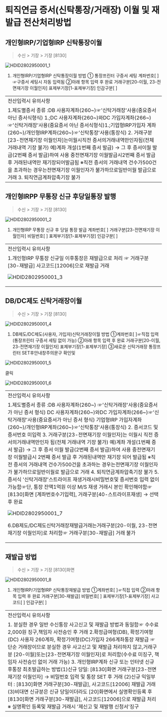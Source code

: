 # 퇴직연금 증서(신탁통장/거래장) 이월 및 재발급 전산처리방법
## 개인형IRP/기업형IRP 신탁통장이월
> 수신 > 기장 > 기장 [8130]

![HDID2802950001_1](HDID2802950001_1.jpg)

1. 개인형IRP/기업형IRP 신탁통장이월 방법
① 통장프린터 구증서 세팅
계좌번호[ ]☞구증서 세팅시 자동 입력됨
②아래 항목 입력 후 완료
거래구분[20-이월, 23-전면재기장 이월인자]
표제부기장[1-표제부기장]
인감구분[ ]

<table><tbody><tr>
<td>
전산입력시 유의사항</td></tr><tr>
<td>1.제도별증서 종류 :DB 사용자계좌(260~)☞'신탁거래장'사용(중요증서 아닌 증서식형식)
1.;DC 사용자계좌(260~)와DC 가입자계좌(266~)☞'신탁거래장'사용(중요증서 아닌 증서식형식)1.;기업형IRP가입자 계좌(260~)/개인형IRP계좌(260~)☞'신탁통장'사용(통장식)
2. 거래구분[23-전면재기장 이월인자]는이월시직전 증서의거래내역만인자됨(전체 거래내역 기장 불가)
예)계좌 개설(1번째 증서 발급) → 그 후 증서이월 발급(2번째 증서 발급)하여 사용 중전면재기장 이월발급시2번째 증서 발급 후 거래된내역만 재기장되어발급됨
※직전 증서의 거래내역 건수가500건을 초과하는 경우는전면재기장 이월인자가 불가하므로일반이월 발급으로 거래
3. 퇴직연금계좌압축기장 불가</td></tr></tbody>
</table>


## 개인형IRPP 무통장 신규 후당일통장 발행
> 수신 > 기장 > 기장 [8130]

![HDID2802950001_2](HDID2802950001_2.jpg)

1. 개인형IRP 무통장 신규 후 당일 통장 발급
계좌번호[ ]
거래구분[23-전면재기장 이월인자]
비밀번호[ ]
표제부기장[1-표제부기장]
인감구분[ ]

<table><tbody><tr>
<td>
전산입력시 유의사항</td></tr><tr>
<td>1.개인형IRP 무통장 신규일 이후통장은 재발급으로 처리
☞ 거래구분[30-재발급] 사고코드[12006]으로 재발급 거래

![HDID2802950001_3](HDID2802950001_3.jpg)
</td></tr></tbody>
</table>


## DB/DC제도 신탁거래장이월
> 수신 > 기장 > 기장 [8130]

![HDID2802950001_4](HDID2802950001_4.jpg)

1. DB제도/DC제도(사용자, 가입자)신탁거래장이월 방법
①계좌번호[ ]☞직접 입력(통장프린터 구증서 세팅 없이 가능)
②아래 항목 입력 후 완료
거래구분[20-이월, 23-전면재기장 이월인자]
표제부기장[1-표제부기장]
③새로운 신탁거래장 통장프린터 SET후안내창주의문구 확인및

![HDID2802950001_5](HDID2802950001_5.jpg)

클릭

![HDID2802950001_6](HDID2802950001_6.jpg)


<table><tbody><tr>
<td>
전산입력시 유의사항</td></tr><tr>
<td>1.제도별증서 종류 :DB 사용자계좌(260~) ☞'신탁거래장'사용(중요증서가 아닌 증서 형식)
DC 사용자계좌(260~)와DC 가입자계좌(266~)☞'신탁거래장'사용(중요증서가 아닌 증서 형식)
기업형IRP 가입자계좌(260~)/개인형IRP계좌(260~)☞'신탁통장'사용(통장식)
2. 증서코드 및 증서번호 미입력
3. 거래구분[23-전면재기장 이월인자]는 이월시 직전 증서의거래내역만인자 됨(전체 거래내역 기장 불가)
예)계좌 개설(1번째 증서 발급) → 그 후 증서 이월 발급(2번째 증서 발급)하여 사용 중전면재기장 이월발급시 2번째 증서 발급 후 거래된내역만 재기장 되어 발급됨
※직전 증서의 거래내역 건수가500건을 초과하는 경우는전면재기장 이월인자가 불가하므로일반이월로 발급으로 거래
4. 퇴직연금계좌압축기장 불가
5. 증서식 '신탁거래장'스트라이프 재생거래시비밀번호및 증서번호 입력 없이가능함☞단, 통장 잔액1억원 이상 M/S 재생 거래시 본인 확인해야함☞[8130]화면 [계좌번호수기입력], 거래구분[40-스트라이프재생] → 선택후 완료

![HDID2802950001_7](HDID2802950001_7.jpg)

6.DB제도/DC제도신탁거래장재발급거래는거래구분[20-이월, 23-전면재기장 이월인자]로 처리함☞ 거래구분[30-재발급] 거래 불가</td></tr></tbody>
</table>


## 재발급 방법
> 수신 > 기장 > 기장 [8130]화면

![HDID2802950001_8](HDID2802950001_8.jpg)

1. 개인형IRP/기업형IRP 신탁통장재발급 방법
①계좌번호[ ]☞직접 입력
②아래 항목 입력 후 완료
거래구분[30-재발급]
비밀번호[ ]
표제부기장[1-표제부기장]
사고코드[ ]
인감구분[ ]

<table><tbody><tr>
<td>
전산입력시 유의사항</td></tr><tr>
<td>1. 분실한 경우 일반 수신통장 사고신고 및 재발급 방법과 동일함☞ 수수료 2,000원 징구,책임자 사전승인 후 거래
2.확정급여형(DB), 확정기여형(DC) 사용자 260계좌, 확정기여형(DC)가입자 266계좌통장 재발급
☞ 단순 거래장이므로 분실한 경우 사고신고 및 재발급 처리하지 않고,거래구분 [20-이월]또는[23-전면재기장 이월인자]로 처리함(수수료 미징구, 책임자 사전승인 없이 거래 가능)
3. 개인형IRP계좌 신규 또는 인터넷 신규 후통장 최초발급하는 방법(1)신규 당일: [8130]화면 거래구분[23-전면재기장 이월인자] → 비밀번호 입력 및 통장 SET 후 거래
(2)신규 익일부터 : [8130]화면 거래구분[30-재발급], 사고코드[12006] 재발급 거래
(3)비대면 신규분은 신규 당일이더라도 [20]화면에서 실명확인등록 후[8130]화면 거래구분[30-재발급], 사고코드[12006]으로 재발급 처리 ※ 실명확인 등록및 재발급 거래시 '제신고 및 재발행 신청서'징구</td></tr></tbody>
</table>


